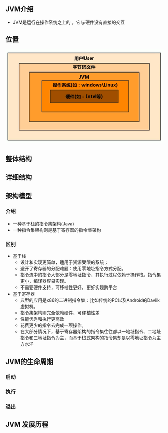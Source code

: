 ## JVM介绍

* JVM是运行在操作系统之上的 ，它与硬件没有直接的交互

## 位置

![image-20200704183048061](image-20200704183048061.png)



## 整体结构



## 详细结构

## 架构模型

### 介绍

* 一种基于栈的指令集架构(Java)
* 一种指令集架构则是基于寄存器的指令集架构

### 区别

* 基于栈
    * 设计和实现更简单，适用于资源受限的系统；
    * 避开了寄存器的分配难题：使用零地址指令方式分配。
    * 指令流中的指令大部分是零地址指令，其执行过程依赖于操作栈。指令集更小，编译器容易实现。
    * 不需要硬件支持，可移植性更好，更好实现跨平台
* 基于寄存器
    * 典型的应用是x86的二进制指令集：比如传统的PC以及Android的Davlik虚拟机。
    * 指令集架构则完全依赖硬件，可移植性差
    * 性能优秀和执行更高效
    * 花费更少的指令去完成一项操作。
    * 在大部分情况下，基于寄存器架构的指令集往往都以一地址指令、二地址指令和三地址指令为主，而基于栈式架构的指令集却是以零地址指令为主方水洋

## JVM的生命周期

### 启动

### 执行

### 退出

## JVM 发展历程















